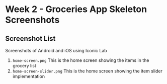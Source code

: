 # Week 2 - Groceries App Skeleton Screenshots

## Screenshot List

Screenshots of Android and iOS using Iconic Lab

1. `home-screen.png` This is the home screen showing the items in the grocery list
2. `home-screen-slider.png` This is the home screen showing the item slider implementation